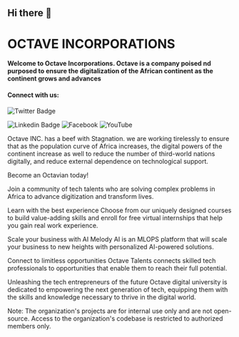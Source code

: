 ## Hi there 👋

<!--

**Here are some ideas to get you started:**

🙋‍♀️ A short introduction - what is your organization all about?
🌈 Contribution guidelines - how can the community get involved?
👩‍💻 Useful resources - where can the community find your docs? Is there anything else the community should know?
🍿 Fun facts - what does your team eat for breakfast?
🧙 Remember, you can do mighty things with the power of [Markdown](https://docs.github.com/github/writing-on-github/getting-started-with-writing-and-formatting-on-github/basic-writing-and-formatting-syntax)
-->


<!-- Organization Name -->
# OCTAVE INCORPORATIONS

<b>Welcome to Octave Incorporations. Octave is a company poised nd purposed to ensure the digitalization of the African continent as the continent grows and advances</b>

<h4> Connect with us: </h4>

![Twitter Badge](https://img.shields.io/badge/-@Octave-1ca0f1?style=for-the-badge&logo=twitter&logoColor=white&link=https://twitter.com/Octave_Inc?t=WNlQ10xmb2i1adiHAuK3DQ&s=09)

![Linkedin Badge](https://img.shields.io/badge/-Octave-blue?style=for-the-badge&logo=Linkedin&logoColor=white&link=https://https://www.linkedin.com/company/octave-incorporations/)
![Facebook](https://img.shields.io/badge/Octave-%231877F2.svg?style=for-the-badge&logo=Facebook&logoColor=white&link=https://www.facebook.com/octaveincorporations?mibextid=ZbWKwL)
![YouTube](https://img.shields.io/badge/Octave-%23FF0000.svg?style=for-the-badge&logo=YouTube&logoColor=white&link=https://youtube.com/@octaveincorporations1948)

<!-- Description -->
Octave INC. has a beef with Stagnation. we are working tirelessly to ensure that as the population curve of Africa increases, the digital powers of the continent increase as well to reduce the number of third-world nations digitally, and reduce external dependence on technological support.
<!-- How to Get Involved -->
Become an Octavian today!

Join a community of tech talents who are solving complex problems in Africa to advance digitization and transform lives.



<!-- Projects -->
Learn with the best experience
Choose from our uniquely designed courses to build value-adding skills and enroll for free virtual internships that help you gain real work experience.

Scale your business with AI
Melody AI is an MLOPS platform that will scale your business to new heights with personalized AI-powered solutions.

Connect to limitless opportunities
Octave Talents connects skilled tech professionals to opportunities that enable them to reach their full potential.

Unleashing the tech entrepreneurs of the future
Octave digital university is dedicated to empowering the next generation of tech, equipping them with the skills and knowledge necessary to thrive in the digital world.

Note: The organization's projects are for internal use only and are not open-source. Access to the organization's codebase is restricted to authorized members only.
